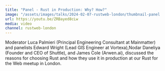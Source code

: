 ```yaml
---
title: "Panel - Rust in Production: Why? How?"
image: "/assets/images/talks/2024-02-07-rustweb-london/thumbnail-panel.jpg"
url: https://youtu.be/ZRBayed8cLw
media: video
channel: rustweb-london
---
```


Moderator Luca Palmieri (Principal Engineering Consultant at Mainmatter) and
panelists ​Edward Wright (Lead GIS Engineer at Vortexa), ​Nodar Daneliya
(Founder and CEO of Shuttle), and ​James Cole (Arwen.ai), discussed the reasons
for choosing Rust and how they use it in production at our Rust for the Web
meetup in London.
